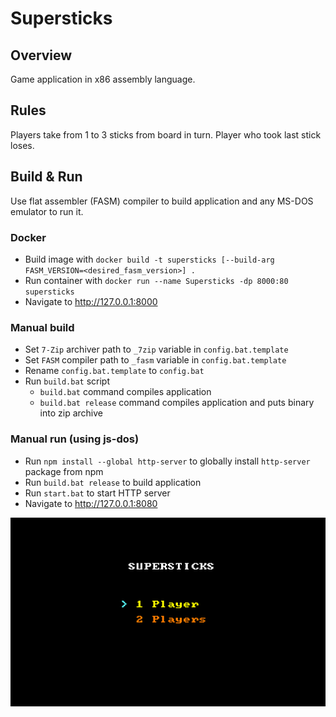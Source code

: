 # Supersticks
## Overview
Game application in x86 assembly language.
## Rules
Players take from 1 to 3 sticks from board in turn. Player who took last stick loses.
## Build & Run
Use flat assembler (FASM) compiler to build application and any MS-DOS emulator to run it.
### Docker
- Build image with `docker build -t supersticks [--build-arg FASM_VERSION=<desired_fasm_version>] .`
- Run container with `docker run --name Supersticks -dp 8000:80 supersticks`
- Navigate to http://127.0.0.1:8000
### Manual build
- Set `7-Zip` archiver path to `_7zip` variable in `config.bat.template`
- Set `FASM` compiler path to `_fasm` variable in `config.bat.template`
- Rename `config.bat.template` to `config.bat`
- Run `build.bat` script 
    - `build.bat` command compiles application
    - `build.bat release` command compiles application and puts binary into zip archive
### Manual run (using js-dos)
- Run `npm install --global http-server` to globally install `http-server` package from npm
- Run `build.bat release` to build application
- Run `start.bat` to start HTTP server
- Navigate to http://127.0.0.1:8080

![Supersticks demo](./Supersticks.GIF)
